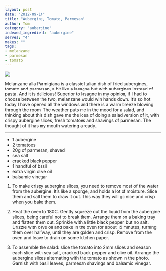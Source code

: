 ```yaml
---
layout: post
date: "2012-09-14"
title: "Aubergine, Tomato, Parmesan"
author: Tom
category: "aubergine"
indexed_ingredient: "aubergine"
serves: "4"
makes: ""
tags:
- melanzane
- parmesan
- tomato
---
```

<img src="https://s3.eu-west-2.amazonaws.com/grubdaily/aubergine_tomato_parmesan.jpg" />

Melanzane alla Parmigiana is a classic Italian dish of fried aubergines, tomato and parmesan, a bit like a lasagne but with aubergines instead of pasta. And it is delicious! Superior to lasagne in my opinion, if I had to choose between the two, melanzane  would win hands down. It’s so hot today I have opened all the windows and there is a warm breeze blowing through the room. The weather puts me in the mood for a salad, and thinking about this dish gave me the idea of doing a salad version of it, with crispy aubergine slices, fresh tomatoes and shavings of parmesan. The thought of it has my mouth watering already..

---
* 1 aubergine
* 2 tomatoes
* 20g of parmesan, shaved
* sea salt
* cracked black pepper
* 1 handful of basil
* extra virgin olive oil
* balsamic vinegar

1. To make crispy aubergine slices, you need to remove most of the water from the aubergine. It’s like a sponge, and holds a lot of moisture. Slice them and salt them to draw it out. This way they will go nice and crisp when you bake them.

2. Heat the oven to 180C. Gently squeeze out the liquid from the aubergine slices, being careful not to break them. Arrange them on a baking tray and flatten them out. Sprinkle with a little black pepper, but no salt. Drizzle with olive oil and bake in the oven for about 15 minutes, turning them over halfway, until they are golden and crisp. Remove from the oven and leave to drain on some kitchen paper.

3. To assemble the salad: slice the tomato into 2mm slices and season each slice with sea salt, cracked black pepper and olive oil. Arrange the aubergine slices alternating with the tomato as shown in the photo. Garnish with basil leaves, parmesan shavings and balsamic vinegar.

